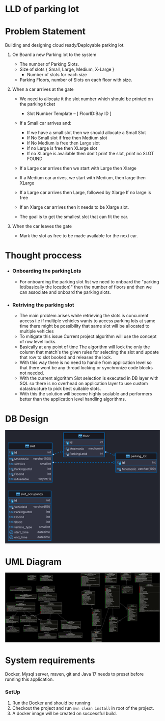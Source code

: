 
# LLD of parking lot
# Problem Statement

Building and designing cloud ready/Deployable parking lot.
1. On Board a new Parking lot to the system
    - The number of Parking Slots.
    - Size of slots { Small, Large, Medium, X-Large }
        - Number of slots for each size
    - Parking Floors, number of Slots on each floor with size.

2. When a car arrives at the gate
    - We need to allocate it the slot number which should be printed on the parking ticket
      - Slot Number Template – [ FloorID:Bay ID ]
    - If a Small car arrives and:
      - If we have a small slot then we should allocate a Small Slot
      - If No Small slot if free then Medium slot
      - If No Medium is free then Large slot
      - If no Large is free then XLarge slot
      - If no XLarge is available then don’t print the slot, print no SLOT FOUND
    - If a Large car arrives then we start with Large then Xlarge
    - If a Medium car arrives, we start with Medium, then large then XLarge
    - If a Large car arrives then Large, followed by Xlarge If no large is free
    - If an Xlarge car arrives then it needs to be Xlarge slot.

    - The goal is to get the smallest slot that can fit the car.

3. When the car leaves the gate
    - Mark the slot as free to be made available for the next car.

# Thought proccess
 - ### Onboarding the parkingLots
    - For onboarding the parking slot fist we need to onboard the "parking lot(basically the location)" then the number of floors and then we can associate and onboard the parking slots.
 - ### Retriving the parking slot
    - The main problem arises while retrieving the slots is concurrent access i.e if multiple vehicles wants to access parking lots at same time there might be possibility that same slot will be allocated to multiple vehicles 
    - To mitigate this issue Current project algorithm will use the concept of row level locks.
    - Basically at any point of time The algorithm will lock the only the column that match's the given rules for selecting the slot and update that row to slot booked and releases the lock.
    - With this way there is no need to handle from application level so that there wont be any thread locking or synchronize code blocks not needed.
    - With the current algorithm Slot selection is executed in DB layer with SQL so there is no overhead on application layer to use custom datastructure to pick best suitable slots.
    - With this the solution will become highly scalable and performers better than the application level handling algorithms.
      
# DB Design

![alt](doc/images/parking_lot_DD_Schema.png)

# UML Diagram

![alt](doc/images/parking_lot_classDiagram.png)

# System requirements

Docker, Mysql server, maven, git and Java 17 needs to preset before running this application.

### SetUp

1. Run the Docker and should be running
2. Checkout the project and run `mvn clean install` in root of the project.
3. A docker image will be created on successful build.
